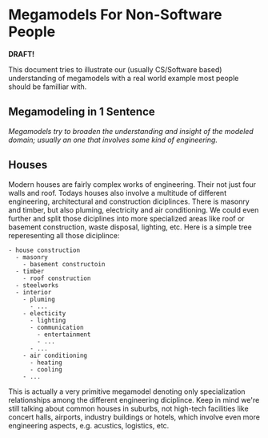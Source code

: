 # Megamodels For Non-Software People

**DRAFT!**

This document tries to illustrate our (usually CS/Software based) understanding of megamodels with a real world example most people should be familliar with.

## Megamodeling in 1 Sentence

*Megamodels try to broaden the understanding and insight of the modeled domain; usually an one that involves some kind of engineering.*

## Houses

Modern houses are fairly complex works of engineering.
Their not just four walls and roof.
Todays houses also involve a multitude of different engineering, architectural and construction diciplinces.
There is masonry and timber, but also pluming, electricity and air conditioning. 
We could even further and split those diciplines into more specialized areas like roof or basement construction, waste disposal, lighting, etc.
Here is a simple tree reperesenting all those diciplince:
```
- house construction
  - masonry 
    - basement constructoin
  - timber
    - roof construction
  - steelworks
  - interior
    - pluming
      - ...
    - electicity
      - lighting
      - communication
        - entertainment
        - ...
      - ...
    - air conditioning
      - heating
      - cooling
    - ...
```
This is actually a very primitive megamodel denoting only specialization relationships among the different engineering diciplince.
Keep in mind we're still talking about common houses in suburbs, not high-tech facilities like concert halls, airports, industry buildings or hotels, which involve even more engineering aspects, e.g. acustics, logistics, etc.
